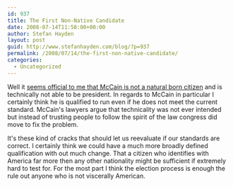 ```yaml
---
id: 937
title: The First Non-Native Candidate
date: 2008-07-14T11:58:00+00:00
author: Stefan Hayden
layout: post
guid: http://www.stefanhayden.com/blog/?p=937
permalink: /2008/07/14/the-first-non-native-candidate/
categories:
  - Uncategorized
---
```

Well it <a href="http://www.nytimes.com/2008/07/11/us/politics/11mccain.html?_r=2&adxnnl=1&oref=slogin&ref=us&adxnnlx=1215869280-IlqFxD12/4f2cZPH0hRguw&oref=slogin">seems official to me that McCain is not a natural born citizen</a> and is technically not able to be president. In regards to McCain in particular I certainly think he is qualified to run even if he does not meet the current standard. McCain's lawyers argue that technicality was not ever intended but instead of trusting people to follow the spirit of the law congress did move to fix the problem.

It's these kind of cracks that should let us reevaluate if our standards are correct. I certainly think we could have a much more broadly defined qualification with out much change. That a citizen who identifies with America  far more then any other nationality might be sufficient if extremely hard to test for. For the most part I think the election process is enough the rule out anyone who is not viscerally American.